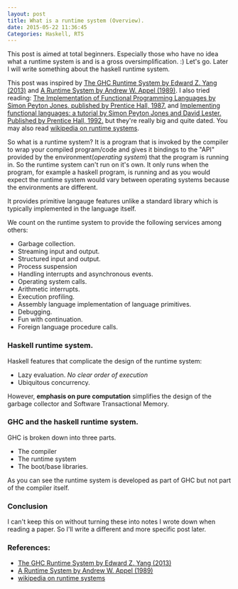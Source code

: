 ```yaml
---
layout: post
title: What is a runtime system (Overview).
date: 2015-05-22 11:36:45
Categories: Haskell, RTS
---
```


This post is aimed at total beginners. Especially those who have no idea what a runtime system is and is a gross oversimplification. :) Let's go. Later I will write something about the haskell runtime system.

This post was inspired by [The GHC Runtime System by Edward Z. Yang (2013)] and [A Runtime System by Andrew W. Appel (1989)].
I also tried reading: [The Implementation of Functional Programming Languages by Simon Peyton Jones, published by Prentice Hall, 1987.] and [Implementing functional languages: a tutorial by Simon Peyton Jones and David Lester. Published by Prentice Hall, 1992.] but they're really big and quite dated. You may also read [wikipedia on runtime systems].

So what is a runtime system? It is a program that is invoked by the compiler to wrap your compiled program/code and gives it bindings to the "API" provided by the environment(*operating system*) that the program is running in.
So the runtime system can't run on it's own. It only runs when the program, for example a haskell program, is running and as you would expect the runtime system would vary between operating systems because the environments are different.

It provides primitive langauge features unlike a standard library which is typically implemented in the language itself.

We count on the runtime system to provide the following services among others:

* Garbage collection.
* Streaming input and output.
* Structured input and output.
* Process suspension
* Handling interrupts and asynchronous events.
* Operating system calls.
* Arithmetic interrupts.
* Execution profiling.
* Assembly language implementation of language primitives.
* Debugging.
* Fun with continuation.
* Foreign language procedure calls.

### Haskell runtime system.
Haskell features that complicate the design of the runtime system:

* Lazy evaluation. *No clear order of execution*
* Ubiquitous concurrency.

However, **emphasis on pure computation** simplifies the design of the garbage collector and Software Transactional Memory.

### GHC and the haskell runtime system.
GHC is broken down into three parts.

  * The compiler
  * The runtime system
  * The boot/base libraries.

As you can see the runtime system is developed as part of GHC but not part of the compiler itself.

### Conclusion
I can't keep this on without turning these into notes I wrote down when reading a paper. So I'll write a different and more specific post later.

### References:

* [The GHC Runtime System by Edward Z. Yang (2013)]
* [A Runtime System by Andrew W. Appel (1989)]
* [wikipedia on runtime systems]

[The GHC Runtime System by Edward Z. Yang (2013)]: http://ezyang.com/jfp-ghc-rts-draft.pdf
[A Runtime System by Andrew W. Appel (1989)]: https://users-cs.au.dk/hosc/local/LaSC-3-4-pp343-380.pdf
[Implementing functional languages: a tutorial by Simon Peyton Jones and David Lester. Published by Prentice Hall, 1992.]: http://research.microsoft.com/en-us/um/people/simonpj/Papers/pj-lester-book/
[The Implementation of Functional Programming Languages by Simon Peyton Jones, published by Prentice Hall, 1987.]: http://research.microsoft.com/en-us/um/people/simonpj/papers/slpj-book-1987/
[wikipedia on runtime systems]: http://en.wikipedia.org/wiki/Runtime_system
